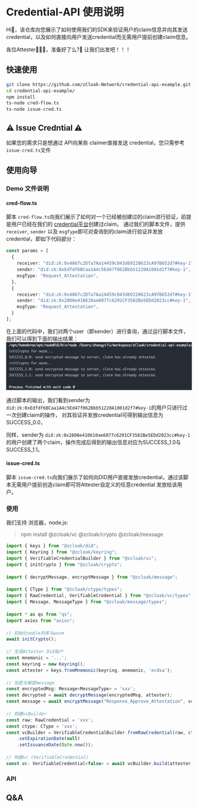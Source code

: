 # Credential-API 使用说明

Hi👋，该仓库向您展示了如何使用我们的SDK来验证用户的claim信息并向其发送credential，以及如何直接向用户发送credential而无需用户提前创建claim信息。

各位Attester🧑🏻‍⚖️，准备好了么?🚀 让我们出发吧！！！

## 快速使用

```bash
git clone https://github.com/zCloak-Network/credential-api-example.git
cd credential-api-example/
npm install
ts-node cred-flow.ts
ts-node issue-cred.ts
```

## ⚠️ Issue Credntial ⚠️
如果您的需求只是想通过 API向某些 claimer直接发送 credential，您只需参考 `issue-cred.ts`文件

## 使用向导
### Demo 文件说明
#### cred-flow.ts
脚本 `cred-flow.ts`向我们展示了如何对一个已经被创建过的claim进行验证，前提是用户已经在我们的 [credential平台](https://cred.zkid.app)创建过claim。
通过我们的脚本文件，提供 `receiver`, `sender` 以及 `msgType`即可对查询到的claim进行验证并发放credential，即如下代码部分：
```typescript
const params = [
  {
    receiver: "did:zk:0x4867c2Dfa7Aa14459c843d69220623cA97B652d7#key-1",
    sender: "did:zk:0xEdfdf6BCaa1A4c5Ed47f062Bbb51220A1001d2f7#key-1",
    msgType: "Request_Attestation",
  },
  {
    receiver: "did:zk:0x4867c2Dfa7Aa14459c843d69220623cA97B652d7#key-1",
    sender: "did:zk:0x2808e410610ae6077c6291CF3582Be5EDd2023cc#key-1",
    msgType: "Request_Attestation",
  }
];
```
在上面的代码中，我们对两个user（即sender）进行查询，通过运行脚本文件，我们可以得到下面的输出结果：
![](./images/res-cred-flow.png)

通过脚本的输出，我们看到sender为 `did:zk:0xEdfdf6BCaa1A4c5Ed47f062Bbb51220A1001d2f7#key-1`的用户只进行过一次创建claim的操作，
对其验证并发放credential可得到输出信息为SUCCESS_0.0，

同样，sender为 `did:zk:0x2808e410610ae6077c6291CF3582Be5EDd2023cc#key-1`的用户创建了两个claim，操作完成后得到的输出信息对应为SUCCESS_1.0与SUCCESS_1.1。

#### issue-cred.ts
脚本 `issue-cred.ts`向我们展示了如何向DID用户直接发放credential，通过该脚本无需用户提前创造claim即可将Attester自定义的任意credential
发放给该用户。

### 使用
我们支持 浏览器，node.js:
> npm install @zcloak/vc @zcloak/crypto @zcloak/message

```typescript
import { keys } from "@zcloak/did";
import { Keyring } from "@zcloak/keyring";
import { VerifiableCredentialBuilder } from "@zcloak/vc";
import { initCrypto } from "@zcloak/crypto";

import { decryptMessage, encryptMessage } from "@zcloak/message";

import { CType } from "@zcloak/ctype/types";
import { RawCredential, VerifiableCredential } from "@zcloak/vc/types";
import { Message, MessageType } from "@zcloak/message/types";

import * as qs from "qs";
import axios from "axios";

// 初始化noble的库与wasm
await initCrypto();

// 生成Attester Did账户
const mnemonic = '...';
const keyring = new Keyring();
const attester = keys.fromMnemonic(keyring, mnemonic, 'ecdsa');

// 加密与解密message
const encryptedMsg: Message<MessageType> = 'xxx';
const decrypted = await decryptMessage(encryptedMsg, attester);
const message = await encryptMessage("Response_Approve_Attestation", vc, attester, decrypted.sender, decrypted.id);

// 构建vcBuilder
const raw: RawCredential = 'xxx';
const ctype: CType = 'xxx';
const vcBuilder = VerifiableCredentialBuilder.fromRawCredential(raw, ctype)
    .setExpirationDate(null)
    .setIssuanceDate(Date.now());

// 构建vc (VerifiableCredential)
const vc: VerifiableCredential<false> = await vcBuilder.build(attester, false);
```

### API
## Q&A

